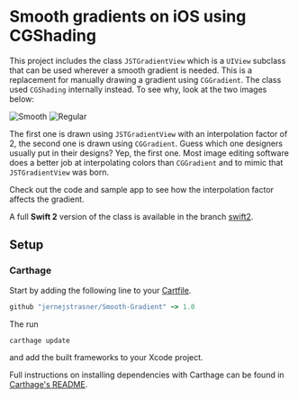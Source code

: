 # Smooth gradients on iOS using CGShading

This project includes the class `JSTGradientView` which is a `UIView` subclass that can be used wherever a smooth gradient is needed.
This is a replacement for manually drawing a gradient using `CGGradient`. The class used `CGShading` internally instead.
To see why, look at the two images below:

![Smooth](http://jernejstrasner.com/images/2013-10-17/gradient_ps.png) ![Regular](http://jernejstrasner.com/images/2013-10-17/gradient_cg.png)

The first one is drawn using `JSTGradientView` with an interpolation factor of 2, the second one is drawn using `CGGradient`.
Guess which one designers usually put in their designs? Yep, the first one. Most image editing software does a better job at interpolating colors than `CGGradient`
and to mimic that `JSTGradientView` was born.

Check out the code and sample app to see how the interpolation factor affects the gradient.

A full **Swift 2** version of the class is available in the branch [swift2](https://github.com/jernejstrasner/Smooth-Gradient/tree/swift2).

## Setup

### Carthage

Start by adding the following line to your [Cartfile](https://github.com/Carthage/Carthage/blob/master/Documentation/Artifacts.md#cartfile).
```ruby
github "jernejstrasner/Smooth-Gradient" ~> 1.0
```
The run
```sh
carthage update
```
and add the built frameworks to your Xcode project.

Full instructions on installing dependencies with Carthage can be found in [Carthage's README](https://github.com/Carthage/Carthage#adding-frameworks-to-an-application).
